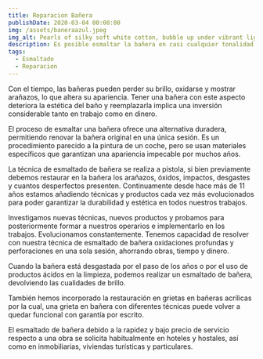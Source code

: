 ```yaml
---
title: Reparacion Bañera
publishDate: 2020-03-04 00:00:00
img: /assets/baneraazul.jpeg
img_alt: Pearls of silky soft white cotton, bubble up under vibrant lighting
description: Es posible esmaltar la bañera en casi cualquier tonalidad y adaptar el acabado según las necesidades de diseño más exigentes.
tags:
  - Esmaltado
  - Reparacion
---
```

Con el tiempo, las bañeras pueden perder su brillo, oxidarse y mostrar arañazos, lo que altera su apariencia. Tener una bañera con este aspecto deteriora la estética del baño y reemplazarla implica una inversión considerable tanto en trabajo como en dinero.

El proceso de esmaltar una bañera ofrece una alternativa duradera, permitiendo renovar la bañera original en una única sesión. Es un procedimiento parecido a la pintura de un coche, pero se usan materiales específicos que garantizan una apariencia impecable por muchos años.

La técnica de esmaltado de bañera se realiza a pistola, si bien previamente debemos restaurar en la bañera los arañazos, óxidos, impactos, desgastes y cuantos desperfectos presenten. Continuamente desde hace más de 11 años estamos añadiendo técnicas y productos cada vez más evolucionados para poder garantizar la durabilidad y estética en todos nuestros trabajos.

Investigamos nuevas técnicas, nuevos productos y probamos para posteriormente formar a nuestros operarios e implementarlo en los trabajos. Evolucionamos constantemente. Tenemos capacidad de resolver con nuestra técnica de esmaltado de bañera oxidaciones profundas y perforaciones en una sola sesión, ahorrando obras, tiempo y dinero.

Cuando la bañera está desgastada por el paso de los años o por el uso de productos ácidos en la limpieza, podemos realizar un esmaltado de bañera, devolviendo las cualidades de brillo.

También hemos incorporado la restauración en grietas en bañeras acrílicas por la cual, una grieta en bañera con diferentes técnicas puede volver a quedar funcional con garantía por escrito.

El esmaltado de bañera debido a la rapidez y bajo precio de servicio respecto a una obra se solicita habitualmente en hoteles y hostales, así como en inmobiliarias, viviendas turísticas y particulares.





